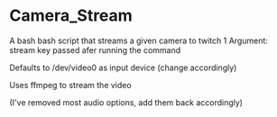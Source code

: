 # Camera_Stream
A bash bash script that streams a given camera to twitch
1 Argument: stream key passed afer running the command

Defaults to /dev/video0 as input device (change accordingly)

Uses ffmpeg to stream the video

(I've removed most audio options, add them back accordingly)
